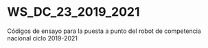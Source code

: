 # WS_DC_23_2019_2021

Códigos de ensayo para la puesta a punto del robot de competencia nacional ciclo 2019-2021
